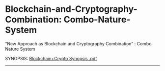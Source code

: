 # Blockchain-and-Cryptography-Combination: Combo-Nature-System

“New Approach as Blockchain and Cryptography Combination” : Combo Nature System

SYNOPSIS: [Blockchain+Crypto Synopsis .pdf](https://github.com/Vatshayan/Blockchain-and-Cryptography-Combination-Combo-Nature-System/files/7179447/Blockchain%2BCrypto.Synopsis.pdf)

------------------------
